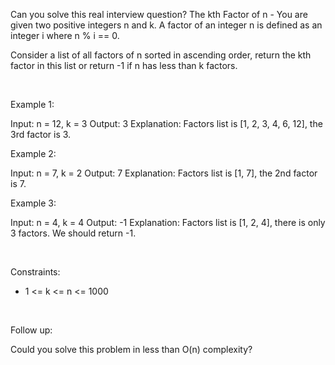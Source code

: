 Can you solve this real interview question? The kth Factor of n - You are given two positive integers n and k. A factor of an integer n is defined as an integer i where n % i == 0.

Consider a list of all factors of n sorted in ascending order, return the kth factor in this list or return -1 if n has less than k factors.

 

Example 1:


Input: n = 12, k = 3
Output: 3
Explanation: Factors list is [1, 2, 3, 4, 6, 12], the 3rd factor is 3.


Example 2:


Input: n = 7, k = 2
Output: 7
Explanation: Factors list is [1, 7], the 2nd factor is 7.


Example 3:


Input: n = 4, k = 4
Output: -1
Explanation: Factors list is [1, 2, 4], there is only 3 factors. We should return -1.


 

Constraints:

 * 1 <= k <= n <= 1000

 

Follow up:

Could you solve this problem in less than O(n) complexity?